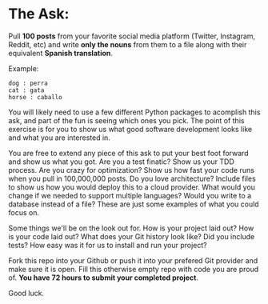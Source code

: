 # The Ask:

Pull **100 posts** from your favorite social media platform (Twitter, Instagram, Reddit, etc) and write **only the nouns** from them to a file along with their equivalent **Spanish translation**. 

Example:

```
dog : perra
cat : gata
horse : caballo
```

You will likely need to use a few different Python packages to acomplish this ask, and part of the fun is seeing which ones you pick. The point of this exercise is for you to show us what good software development looks like and what you are interested in. 

You are free to extend any piece of this ask to put your best foot forward and show us what you got. Are you a test finatic? Show us your TDD process. Are you crazy for optimization? Show us how fast your code runs when you pull in 100,000,000 posts. Do you love architecture? Include files to show us how you would deploy this to a cloud provider. What would you change if we needed to support multiple languages? Would you write to a database instead of a file? These are just some examples of what you could focus on. 


Some things we'll be on the look out for. How is your project laid out? How is your code laid out? What does your Git history look like? Did you include tests? How easy was it for us to install and run your project? 


Fork this repo into your Github or push it into your prefered Git provider and make sure it is open. Fill this otherwise empty repo with code you are proud of. **You have 72 hours to submit your completed project**.

Good luck.

